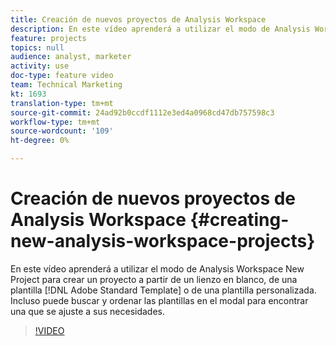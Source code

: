 ```yaml
---
title: Creación de nuevos proyectos de Analysis Workspace
description: En este vídeo aprenderá a utilizar el modo de Analysis Workspace New Project para crear un proyecto a partir de un lienzo en blanco, de una plantilla de Adobe Standard o de una plantilla personalizada. Incluso puede buscar y ordenar las plantillas en el modal para encontrar una que se ajuste a sus necesidades.
feature: projects
topics: null
audience: analyst, marketer
activity: use
doc-type: feature video
team: Technical Marketing
kt: 1693
translation-type: tm+mt
source-git-commit: 24ad92b0ccdf1112e3ed4a0968cd47db757598c3
workflow-type: tm+mt
source-wordcount: '109'
ht-degree: 0%

---
```



# Creación de nuevos proyectos de Analysis Workspace {#creating-new-analysis-workspace-projects}

En este vídeo aprenderá a utilizar el modo de Analysis Workspace New Project para crear un proyecto a partir de un lienzo en blanco, de una plantilla [!DNL Adobe Standard Template] o de una plantilla personalizada. Incluso puede buscar y ordenar las plantillas en el modal para encontrar una que se ajuste a sus necesidades.

>[!VIDEO](https://video.tv.adobe.com/v/23233/?quality=12)
